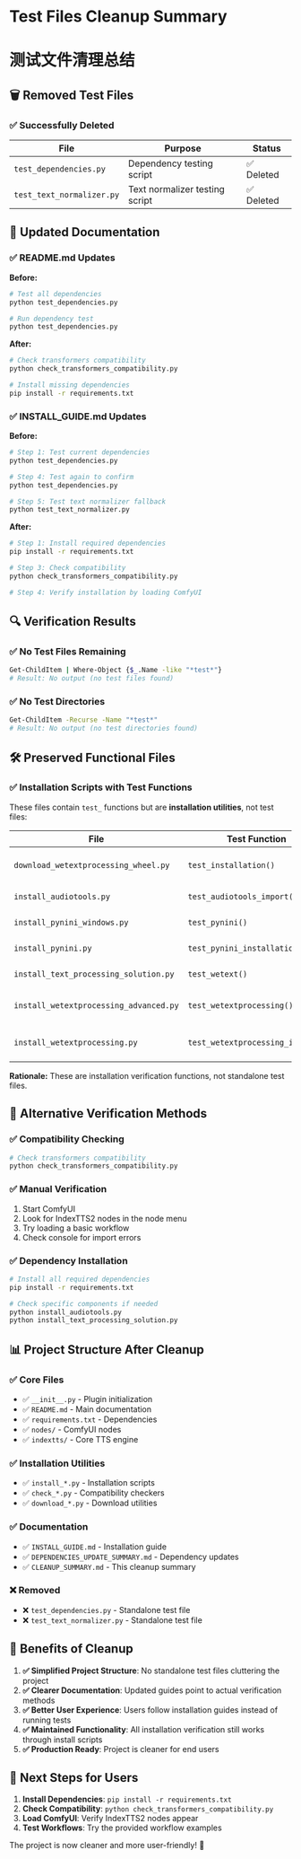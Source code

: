 # Test Files Cleanup Summary
# 测试文件清理总结

## 🗑️ **Removed Test Files**

### ✅ **Successfully Deleted**

| File | Purpose | Status |
|------|---------|--------|
| `test_dependencies.py` | Dependency testing script | ✅ Deleted |
| `test_text_normalizer.py` | Text normalizer testing script | ✅ Deleted |

## 📝 **Updated Documentation**

### ✅ **README.md Updates**

**Before:**
```bash
# Test all dependencies
python test_dependencies.py

# Run dependency test
python test_dependencies.py
```

**After:**
```bash
# Check transformers compatibility
python check_transformers_compatibility.py

# Install missing dependencies
pip install -r requirements.txt
```

### ✅ **INSTALL_GUIDE.md Updates**

**Before:**
```bash
# Step 1: Test current dependencies
python test_dependencies.py

# Step 4: Test again to confirm
python test_dependencies.py

# Step 5: Test text normalizer fallback
python test_text_normalizer.py
```

**After:**
```bash
# Step 1: Install required dependencies
pip install -r requirements.txt

# Step 3: Check compatibility
python check_transformers_compatibility.py

# Step 4: Verify installation by loading ComfyUI
```

## 🔍 **Verification Results**

### ✅ **No Test Files Remaining**
```bash
Get-ChildItem | Where-Object {$_.Name -like "*test*"}
# Result: No output (no test files found)
```

### ✅ **No Test Directories**
```bash
Get-ChildItem -Recurse -Name "*test*"
# Result: No output (no test directories found)
```

## 🛠️ **Preserved Functional Files**

### ✅ **Installation Scripts with Test Functions**

These files contain `test_` functions but are **installation utilities**, not test files:

| File | Test Function | Purpose | Status |
|------|---------------|---------|--------|
| `download_wetextprocessing_wheel.py` | `test_installation()` | Verify WeTextProcessing install | ✅ Kept |
| `install_audiotools.py` | `test_audiotools_import()` | Verify audiotools install | ✅ Kept |
| `install_pynini_windows.py` | `test_pynini()` | Verify pynini install | ✅ Kept |
| `install_pynini.py` | `test_pynini_installation()` | Verify pynini install | ✅ Kept |
| `install_text_processing_solution.py` | `test_wetext()` | Verify wetext install | ✅ Kept |
| `install_wetextprocessing_advanced.py` | `test_wetextprocessing()` | Verify WeTextProcessing install | ✅ Kept |
| `install_wetextprocessing.py` | `test_wetextprocessing_import()` | Verify WeTextProcessing install | ✅ Kept |

**Rationale:** These are installation verification functions, not standalone test files.

## 🎯 **Alternative Verification Methods**

### ✅ **Compatibility Checking**
```bash
# Check transformers compatibility
python check_transformers_compatibility.py
```

### ✅ **Manual Verification**
1. Start ComfyUI
2. Look for IndexTTS2 nodes in the node menu
3. Try loading a basic workflow
4. Check console for import errors

### ✅ **Dependency Installation**
```bash
# Install all required dependencies
pip install -r requirements.txt

# Check specific components if needed
python install_audiotools.py
python install_text_processing_solution.py
```

## 📊 **Project Structure After Cleanup**

### ✅ **Core Files**
- ✅ `__init__.py` - Plugin initialization
- ✅ `README.md` - Main documentation
- ✅ `requirements.txt` - Dependencies
- ✅ `nodes/` - ComfyUI nodes
- ✅ `indextts/` - Core TTS engine

### ✅ **Installation Utilities**
- ✅ `install_*.py` - Installation scripts
- ✅ `check_*.py` - Compatibility checkers
- ✅ `download_*.py` - Download utilities

### ✅ **Documentation**
- ✅ `INSTALL_GUIDE.md` - Installation guide
- ✅ `DEPENDENCIES_UPDATE_SUMMARY.md` - Dependency updates
- ✅ `CLEANUP_SUMMARY.md` - This cleanup summary

### ❌ **Removed**
- ❌ `test_dependencies.py` - Standalone test file
- ❌ `test_text_normalizer.py` - Standalone test file

## 🎉 **Benefits of Cleanup**

1. **✅ Simplified Project Structure**: No standalone test files cluttering the project
2. **✅ Clearer Documentation**: Updated guides point to actual verification methods
3. **✅ Better User Experience**: Users follow installation guides instead of running tests
4. **✅ Maintained Functionality**: All installation verification still works through install scripts
5. **✅ Production Ready**: Project is cleaner for end users

## 🚀 **Next Steps for Users**

1. **Install Dependencies**: `pip install -r requirements.txt`
2. **Check Compatibility**: `python check_transformers_compatibility.py`
3. **Load ComfyUI**: Verify IndexTTS2 nodes appear
4. **Test Workflows**: Try the provided workflow examples

The project is now cleaner and more user-friendly! 🎉
